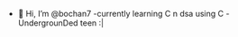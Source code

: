 - 👋 Hi, I’m @bochan7
 -currently learning C n dsa using C 
 -UndergrounDed teen :|

<!---
bochan7/bochan7 is a ✨ special ✨ repository because its `README.md` (this file) appears on your GitHub profile.
You can click the Preview link to take a look at your changes.
--->
